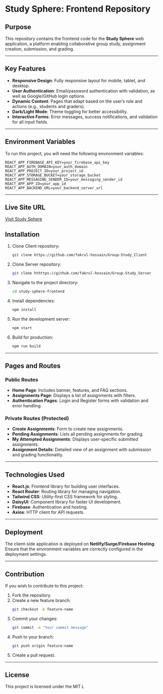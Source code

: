  # Study Sphere: Frontend Repository

## Purpose
This repository contains the frontend code for the **Study Sphere** web application, a platform enabling collaborative group study, assignment creation, submission, and grading.

---

## Key Features
- **Responsive Design**: Fully responsive layout for mobile, tablet, and desktop.
- **User Authentication**: Email/password authentication with validation, as well as Google/GitHub login options.
- **Dynamic Content**: Pages that adapt based on the user’s role and actions (e.g., students and graders).
- **Dark/Light Mode**: Theme toggling for better accessibility.
- **Interactive Forms**: Error messages, success notifications, and validation for all input fields.

---

## Environment Variables
To run this project, you will need the following environment variables:

```
REACT_APP_FIREBASE_API_KEY=your_firebase_api_key
REACT_APP_AUTH_DOMAIN=your_auth_domain
REACT_APP_PROJECT_ID=your_project_id
REACT_APP_STORAGE_BUCKET=your_storage_bucket
REACT_APP_MESSAGING_SENDER_ID=your_messaging_sender_id
REACT_APP_APP_ID=your_app_id
REACT_APP_BACKEND_URL=your_backend_server_url
``` 

---
## Live Site URL  
[Visit Study Sphere](https://study-sphere-fakrul.netlify.app/) 
## Installation

1. Clone Client repository:
   ```bash
   git clone https://github.com/fakrul-hossain/Group-Study_Client
   ```
2. Clone Server  repository:
   ```bash
   git clone hthttps://github.com/fakrul-hossain/Group-Study_Server
   ```

3. Navigate to the project directory:
   ```bash
   cd study-sphere-frontend
   ```

4. Install dependencies:
   ```bash
   npm install
   ```

5. Run the development server:
   ```bash
   npm start
   ```

6. Build for production:
   ```bash
   npm run build
   ```

---

## Pages and Routes

### Public Routes
- **Home Page**: Includes banner, features, and FAQ sections.
- **Assignments Page**: Displays a list of assignments with filters.
- **Authentication Pages**: Login and Register forms with validation and error handling.

### Private Routes (Protected)
- **Create Assignments**: Form to create new assignments.
- **Pending Assignments**: Lists all pending assignments for grading.
- **My Attempted Assignments**: Displays user-specific submitted assignments.
- **Assignment Details**: Detailed view of an assignment with submission and grading functionality.

---

## Technologies Used
- **React.js**: Frontend library for building user interfaces.
- **React Router**: Routing library for managing navigation.
- **Tailwind CSS**: Utility-first CSS framework for styling.
- **DaisyUI**: Component library for faster UI development.
- **Firebase**: Authentication and hosting.
- **Axios**: HTTP client for API requests.

---

## Deployment
The client-side application is deployed on **Netlify/Surge/Firebase Hosting**. Ensure that the environment variables are correctly configured in the deployment settings.

---

## Contribution
If you wish to contribute to this project:

1. Fork the repository.
2. Create a new feature branch:
   ```bash
   git checkout -b feature-name
   ```
3. Commit your changes:
   ```bash
   git commit -m "Your commit message"
   ```
4. Push to your branch:
   ```bash
   git push origin feature-name
   ```
5. Create a pull request.

---

## License
This project is licensed under the MIT L
